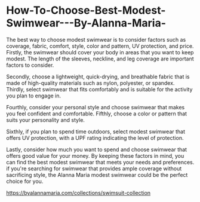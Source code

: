 # How-To-Choose-Best-Modest-Swimwear---By-Alanna-Maria-

The best way to choose modest swimwear is to consider factors such as coverage, fabric, comfort, style, color and pattern, UV protection, and price. Firstly, the swimwear should cover your body in areas that you want to keep modest. The length of the sleeves, neckline, and leg coverage are important factors to consider.

Secondly, choose a lightweight, quick-drying, and breathable fabric that is made of high-quality materials such as nylon, polyester, or spandex. Thirdly, select swimwear that fits comfortably and is suitable for the activity you plan to engage in.

Fourthly, consider your personal style and choose swimwear that makes you feel confident and comfortable. Fifthly, choose a color or pattern that suits your personality and style. 

Sixthly, if you plan to spend time outdoors, select modest swimwear that offers UV protection, with a UPF rating indicating the level of protection. 

Lastly, consider how much you want to spend and choose swimwear that offers good value for your money. By keeping these factors in mind, you can find the best modest swimwear that meets your needs and preferences. if you're searching for swimwear that provides ample coverage without sacrificing style, the Alanna Maria modest swimwear could be the perfect choice for you.

https://byalannamaria.com/collections/swimsuit-collection
